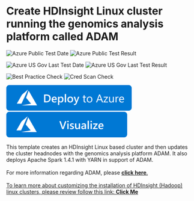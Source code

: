 # Create HDInsight Linux cluster running the genomics analysis platform called ADAM

![Azure Public Test Date](https://azurequickstartsservice.blob.core.windows.net/badges/hdinsight-genomics-adam/PublicLastTestDate.svg)
![Azure Public Test Result](https://azurequickstartsservice.blob.core.windows.net/badges/hdinsight-genomics-adam/PublicDeployment.svg)

![Azure US Gov Last Test Date](https://azurequickstartsservice.blob.core.windows.net/badges/hdinsight-genomics-adam/FairfaxLastTestDate.svg)
![Azure US Gov Last Test Result](https://azurequickstartsservice.blob.core.windows.net/badges/hdinsight-genomics-adam/FairfaxDeployment.svg)

![Best Practice Check](https://azurequickstartsservice.blob.core.windows.net/badges/hdinsight-genomics-adam/BestPracticeResult.svg)
![Cred Scan Check](https://azurequickstartsservice.blob.core.windows.net/badges/hdinsight-genomics-adam/CredScanResult.svg)

[![Deploy To Azure](https://raw.githubusercontent.com/Azure/azure-quickstart-templates/master/1-CONTRIBUTION-GUIDE/images/deploytoazure.svg?sanitize=true)]("https://portal.azure.com/#create/Microsoft.Template/uri/https%3A%2F%2Fraw.githubusercontent.com%2FAzure%2Fazure-quickstart-templates%2Fmaster%2Fhdinsight-genomics-adam%2Fazuredeploy.json")  [![Visualize](https://raw.githubusercontent.com/Azure/azure-quickstart-templates/master/1-CONTRIBUTION-GUIDE/images/visualizebutton.svg?sanitize=true)]("http://armviz.io/#/?load=https%3A%2F%2Fraw.githubusercontent.com%2FAzure%2Fazure-quickstart-templates%2Fmaster%2Fhdinsight-genomics-adam%2Fazuredeploy.json")

This template creates an HDInsight Linux based cluster and then updates the cluster headnodes with the genomics analysis platform ADAM.  It also deploys Apache Spark 1.4.1 with YARN in support of ADAM.<br>
<br>
For more information regarding ADAM, please <a href="https://github.com/bigdatagenomics/adam" target="_blank"><b>click here</b>.<br><br>
To learn more about customizing the installation of HDInsight (Hadoop) linux clusters, please review follow this link: <a href="https://azure.microsoft.com/en-us/documentation/articles/hdinsight-hadoop-customize-cluster-linux/" target="_blank"><b>Click Me</b>


